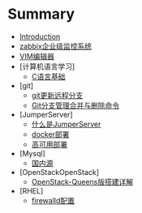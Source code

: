 # Summary

* [Introduction](README.md)
* [zabbix企业级监控系统](zabbix/zabbix.md)
* [VIM编辑器](Vim/Vim/vi编辑器.md)
* [计算机语言学习]
    * [C语言基础](RD/C_Language/README.md)
* [git]
    * [git更新远程分支](git/git更新远程分支.md)
    * [Git分支管理合并与删除命令](git/Git分支管理合并与删除命令.md)
* [JumperServer]
    * [什么是JumperServer](JumperServer/README.md)
    * [docker部署](JumperServer/Docker_Deploy.md)
    * [高可用部署](JumperServer/HA_Deploy.md)
* [Mysql]
    * [国内源](MySQL/国内源.md)
* [OpenStackOpenStack]
    * [OpenStack-Queens版搭建详解](OpenStack/OpenStack-Queens版搭建详解.md)
* [RHEL]
    * [firewalld配置](RHEL/firewalld配置.md)
